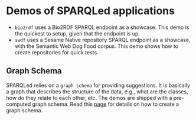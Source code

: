 # Demos of SPARQLed applications

- `bio2rdf` uses a Bio2RDF SPARQL endpoint as a showcase. This demo is the quickest to setup, given that the endpoint is up.
- `swdf` uses a Sesame Native repository SPARQL endpoint as a showcase, with the Semantic Web Dog Food corpus. This demo shows how to create repositories for quick tests.

## Graph Schema

SPARQLed relies on a `graph schema` for providing suggestions. It is basically a graph that describes the structure of the data, e.g., what are the classes, how do they relate to each other, etc. The demos are shipped with a pre-computed graph schema. Read this [page](https://github.com/sindice/sparqled/wiki/Graph-Schema-Computation) for details on how to create a graph schema.
